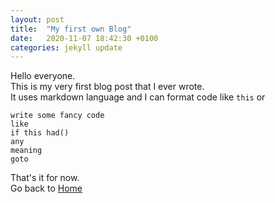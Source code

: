 ```yaml
---
layout: post
title:  "My first own Blog"
date:   2020-11-07 18:42:30 +0100
categories: jekyll update
---
```

Hello everyone.  
This is my very first blog post that I ever wrote.  
It uses markdown language and I can format code like `this` or  
```
write some fancy code
like
if this had()
any
meaning
goto
```
That's it for now.  
Go back to [Home](https://limaqo.github.io/test/)